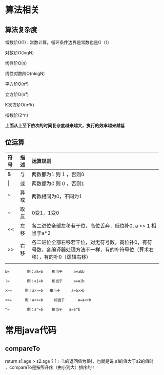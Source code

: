 # 算法相关

## 算法复杂度

常数阶O(1)   : 常数计算，循环条件边界是常数也是O（1）

对数阶O(logN) 

线性阶O(n) 

线性对数阶O(nlogN) 

平方阶O(n²) 

立方阶O(n³) 

K次方阶O(n^k) 

指数阶(2^n) 

**上面从上至下依次的时间复杂度越来越大，执行的效率越来越低**

## 位运算

| 符号 | 描述 | 运算规则                                                     |
| :--- | :--- | :----------------------------------------------------------- |
| &    | 与   | 两数都为1 则 1 ，否则0                                       |
| \|   | 或   | 两数都为0 则 0 ，否则1                                       |
| ^    | 异或 | 两数相同为0，不同为1                                         |
| ~    | 取反 | 0变1，1变0                                                   |
| <<   | 左移 | 各二进位全部左移若干位，高位丢弃，低位补0, a >> 1 相当于a*2  |
| >>   | 右移 | 各二进位全部右移若干位，对无符号数，高位补0，有符号数，各编译器处理方法不一样，有的补符号位（算术右移），有的补0（逻辑右移） |
|      |      |                                                              |

```
&=        例：a&=b    相当于     a=a&b

|=        例：a|=b    相当于     a=a|b

>>=      例：a>>=b   相当于     a=a>>b

<<=      例：a<<=b     相当于      a=a<<b

^=        例：a^=b    相当于   a=a^b
```

# 常用java代码

## compareTo

return s1.age > s2.age ? 1 : -1;的返回值为1时，也就是说 s1的值大于s2的值时 ，compareTo是按照升序（由小到大）排序的！